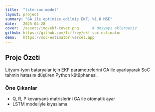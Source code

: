 ```yaml
---
title:  "lstm-soc-model"
layout: project
summary: "GA ile optimize edilmiş EKF; %1.8 MSE"
date:   2025-04-28
cover:  /assets/img/ekf-cover.png      # dosyayı eklerseniz
github: https://github.com/liffrey/ekf-soc-estimator
demo:   https://soc-estimator.vercel.app
---
```


## Proje Özeti
Lityum-iyon bataryalar için EKF parametrelerini GA ile ayarlayarak SoC tahmin hatasını düşüren Python kütüphanesi.

### Öne Çıkanlar
- Q, R, P kovaryans matrislerini GA ile otomatik ayar
- LSTM modeliyle kıyaslama

